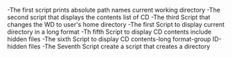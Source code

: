 -The first script prints absolute path names current working directory
-The second script that displays the contents list of CD
-The third Script that changes the WD to user's home directory
-The first Script to display current directory in a long format
-Th fifth Script to display CD contents include hidden files
-The sixth Script to display CD contents-long format-group ID-hidden files
-The Seventh Script create a script that creates a directory
